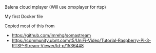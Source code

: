 Balena cloud mplayer (Will use omxplayer for rtsp)

My first Docker file

Copied most of this from 
* https://github.com/imrehg/somastream
* https://community.ubnt.com/t5/UniFi-Video/Tutorial-Raspberry-Pi-3-RTSP-Stream-Viewer/td-p/1536448
